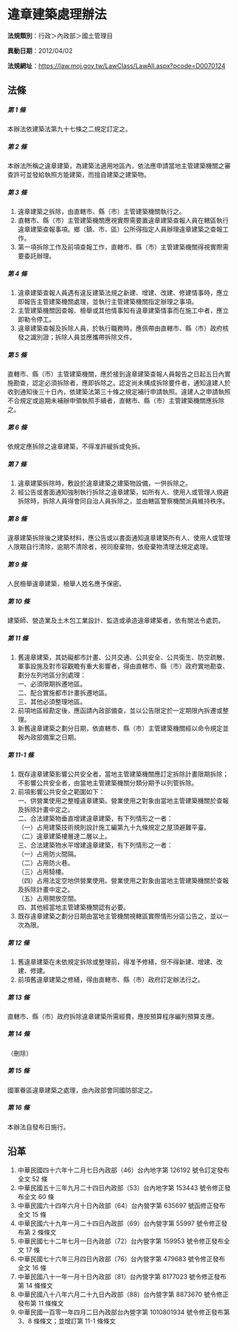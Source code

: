 # 違章建築處理辦法




**法規類別**：行政＞內政部＞國土管理目

**異動日期**：2012/04/02  

**法規網址**：https://law.moj.gov.tw/LawClass/LawAll.aspx?pcode=D0070124



## 法條
##### 第 1 條
本辦法依建築法第九十七條之二規定訂定之。

##### 第 2 條
本辦法所稱之違章建築，為建築法適用地區內，依法應申請當地主管建築機關之審查許可並發給執照方能建築，而擅自建築之建築物。

##### 第 3 條
1. 違章建築之拆除，由直轄市、縣（市）主管建築機關執行之。
1. 直轄市、縣（市）主管建築機關應視實際需要置違章建築查報人員在轄區執行違章建築查報事項。鄉（鎮、市、區）公所得指定人員辦理違章建築之查報工作。
1. 第一項拆除工作及前項查報工作，直轄市、縣（市）主管建築機關得視實際需要委託辦理。

##### 第 4 條
1. 違章建築查報人員遇有違反建築法規之新建、增建、改建、修建情事時，應立即報告主管建築機關處理，並執行主管建築機關指定辦理之事項。
1. 主管建築機關因查報、檢舉或其他情事知有違章建築情事而在施工中者，應立即勒令停工。
1. 違章建築查報及拆除人員，於執行職務時，應佩帶由直轄市、縣（市）政府核發之識別證；拆除人員並應攜帶拆除文件。

##### 第 5 條
直轄市、縣（市）主管建築機關，應於接到違章建築查報人員報告之日起五日內實施勘查，認定必須拆除者，應即拆除之。認定尚未構成拆除要件者，通知違建人於收到通知後三十日內，依建築法第三十條之規定補行申請執照。違建人之申請執照不合規定或逾期未補辦申領執照手續者，直轄市、縣（市）主管建築機關應拆除之。

##### 第 6 條
依規定應拆除之違章建築，不得准許緩拆或免拆。

##### 第 7 條
1. 違章建築拆除時，敷設於違章建築之建築物設備，一併拆除之。
1. 經公告或書面通知強制執行拆除之違章建築，如所有人、使用人或管理人規避拆除時，拆除人員得會同自治人員拆除之，並由轄區警察機關派員維持秩序。

##### 第 8 條
違章建築拆除後之建築材料，應公告或以書面通知違章建築所有人、使用人或管理人限期自行清除，逾期不清除者，視同廢棄物，依廢棄物清理法規定處理。

##### 第 9 條
人民檢舉違章建築，檢舉人姓名應予保密。

##### 第 10 條
建築師、營造業及土木包工業設計、監造或承造違章建築者，依有關法令處罰。

##### 第 11 條
1. 舊違章建築，其妨礙都市計畫、公共交通、公共安全、公共衛生、防空疏散、軍事設施及對市容觀瞻有重大影響者，得由直轄市、縣（市）政府實地勘查、劃分左列地區分別處理：  
一、必須限期拆遷地區。  
二、配合實施都市計畫拆遷地區。  
三、其他必須整理地區。
1. 前項地區經勘定後，應函請內政部備查，並以公告限定於一定期限內拆遷或整理。
1. 新舊違章建築之劃分日期，依直轄市、縣（市）主管建築機關經以命令規定並報內政部備案之日期。

##### 第 11-1 條
1. 既存違章建築影響公共安全者，當地主管建築機關應訂定拆除計畫限期拆除；不影響公共安全者，由當地主管建築機關分類分期予以列管拆除。
1. 前項影響公共安全之範圍如下：  
一、供營業使用之整幢違章建築。營業使用之對象由當地主管建築機關於查報及拆除計畫中定之。  
二、合法建築物垂直增建違章建築，有下列情形之一者：  
（一）占用建築技術規則設計施工編第九十九條規定之屋頂避難平臺。  
（二）違章建築樓層達二層以上。  
三、合法建築物水平增建違章建築，有下列情形之一者：  
（一）占用防火間隔。  
（二）占用防火巷。  
（三）占用騎樓。  
（四）占用法定空地供營業使用。營業使用之對象由當地主管建築機關於查報及拆除計畫中定之。  
（五）占用開放空間。  
四、其他經當地主管建築機關認有必要。
1. 既存違章建築之劃分日期由當地主管機關視轄區實際情形分區公告之，並以一次為限。

##### 第 12 條
1. 舊違章建築在未依規定拆除或整理前，得准予修繕，但不得新建、增建、改建、修建。
1. 前項舊違章建築之修繕，得由直轄市、縣（市）政府訂定辦法行之。

##### 第 13 條
直轄市、縣（市）政府拆除違章建築所需經費，應按預算程序編列預算支應。

##### 第 14 條
（刪除）

##### 第 15 條
國軍眷區違章建築之處理，由內政部會同國防部定之。

##### 第 16 條
本辦法自發布日施行。

## 沿革
1. 中華民國四十六年十二月七日內政部（46）台內地字第 126192 號令訂定發布全文 52 條
1. 中華民國五十三年九月二十四日內政部（53）台內地字第 153443 號令修正發布全文 60 條
1. 中華民國六十四年六月十日內政部（64）台內營字第 635697 號函修正發布全文 15 條
1. 中華民國六十九年一月二十四日內政部（69）台內營字第 55997  號令修正發布第 2  條條文
1. 中華民國七十二年七月一日內政部（72）台內營字第 159953 號令修正發布全文 17 條
1. 中華民國七十六年三月四日內政部（76）台內營字第 479683 號令修正發布全文 16 條
1. 中華民國八十一年一月十日內政部（81）台內營字第 8177023  號令修正發布第 14 條條文
1. 中華民國八十八年六月二十九日內政部（88）台內營字第 8873670  號令修正發布第 11 條條文
1. 中華民國一百零一年四月二日內政部台內營字第 1010801934 號令修正發布第 3、8 條條文；並增訂第 11-1 條條文
